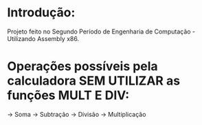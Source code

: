 # Introdução:
Projeto feito no Segundo Período de Engenharia de Computação - Utilizando Assembly x86. 
# Operações possíveis pela calculadora SEM UTILIZAR as funções MULT E DIV:
-> Soma
-> Subtração
-> Divisão
-> Multiplicação
